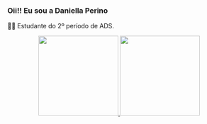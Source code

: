 ### Oii!! Eu sou a Daniella Perino

👩‍💻 Estudante do 2º período de ADS. 

<div align="center">
  <a href="https://github.com/daniperino">
  <img height="180em" src="https://github-readme-stats.vercel.app/api?username=daniperino&show_icons=true&theme=dracula&include_all_commits=true&count_private=true"/>
  <img height="180em" src="https://github-readme-stats.vercel.app/api/top-langs/?username=daniperino&layout=compact&langs_count=7&theme=dracula"/>
</div>
